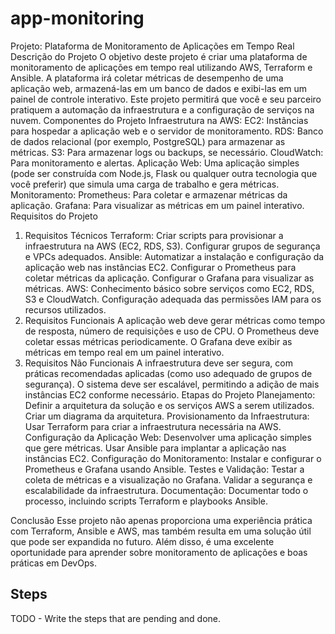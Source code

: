 # app-monitoring

Projeto: Plataforma de Monitoramento de Aplicações em Tempo Real
Descrição do Projeto
O objetivo deste projeto é criar uma plataforma de monitoramento de aplicações em tempo real utilizando AWS, Terraform e Ansible. A plataforma irá coletar métricas de desempenho de uma aplicação web, armazená-las em um banco de dados e exibi-las em um painel de controle interativo. Este projeto permitirá que você e seu parceiro pratiquem a automação da infraestrutura e a configuração de serviços na nuvem.
Componentes do Projeto
Infraestrutura na AWS:
EC2: Instâncias para hospedar a aplicação web e o servidor de monitoramento.
RDS: Banco de dados relacional (por exemplo, PostgreSQL) para armazenar as métricas.
S3: Para armazenar logs ou backups, se necessário.
CloudWatch: Para monitoramento e alertas.
Aplicação Web:
Uma aplicação simples (pode ser construída com Node.js, Flask ou qualquer outra tecnologia que você preferir) que simula uma carga de trabalho e gera métricas.
Monitoramento:
Prometheus: Para coletar e armazenar métricas da aplicação.
Grafana: Para visualizar as métricas em um painel interativo.
Requisitos do Projeto
1. Requisitos Técnicos
Terraform:
Criar scripts para provisionar a infraestrutura na AWS (EC2, RDS, S3).
Configurar grupos de segurança e VPCs adequados.
Ansible:
Automatizar a instalação e configuração da aplicação web nas instâncias EC2.
Configurar o Prometheus para coletar métricas da aplicação.
Configurar o Grafana para visualizar as métricas.
AWS:
Conhecimento básico sobre serviços como EC2, RDS, S3 e CloudWatch.
Configuração adequada das permissões IAM para os recursos utilizados.
2. Requisitos Funcionais
A aplicação web deve gerar métricas como tempo de resposta, número de requisições e uso de CPU.
O Prometheus deve coletar essas métricas periodicamente.
O Grafana deve exibir as métricas em tempo real em um painel interativo.
3. Requisitos Não Funcionais
A infraestrutura deve ser segura, com práticas recomendadas aplicadas (como uso adequado de grupos de segurança).
O sistema deve ser escalável, permitindo a adição de mais instâncias EC2 conforme necessário.
Etapas do Projeto
Planejamento:
Definir a arquitetura da solução e os serviços AWS a serem utilizados.
Criar um diagrama da arquitetura.
Provisionamento da Infraestrutura:
Usar Terraform para criar a infraestrutura necessária na AWS.
Configuração da Aplicação Web:
Desenvolver uma aplicação simples que gere métricas.
Usar Ansible para implantar a aplicação nas instâncias EC2.
Configuração do Monitoramento:
Instalar e configurar o Prometheus e Grafana usando Ansible.
Testes e Validação:
Testar a coleta de métricas e a visualização no Grafana.
Validar a segurança e escalabilidade da infraestrutura.
Documentação:
Documentar todo o processo, incluindo scripts Terraform e playbooks Ansible.

Conclusão
Esse projeto não apenas proporciona uma experiência prática com Terraform, Ansible e AWS, mas também resulta em uma solução útil que pode ser expandida no futuro. Além disso, é uma excelente oportunidade para aprender sobre monitoramento de aplicações e boas práticas em DevOps.

## Steps
TODO - Write the steps that are pending and done.
